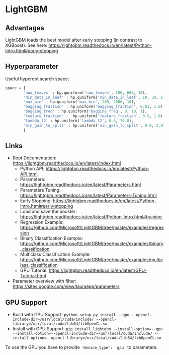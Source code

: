 # LightGBM

## Advantages
LightGBM loads the best model after early stopping (in contrast to
XGBoost). See here:
<https://lightgbm.readthedocs.io/en/latest/Python-Intro.html#early-stopping>

## Hyperparameter
Useful hyperopt search space:

``` python
space = {
        'num_leaves' : hp.quniform('num_leaves', 100, 600, 10),
        'min_data_in_leaf' : hp.quniform('min_data_in_leaf', 10, 30, 1),
        'max_bin' : hp.quniform('max_bin', 200, 2000, 10),
        'bagging_fraction' : hp.uniform('bagging_fraction', 0.01, 1.0),
        'bagging_freq' : hp.quniform('bagging_freq', 0, 10, 1),
        'feature_fraction' :  hp.uniform('feature_fraction', 0.5, 1.0),
        'lambda_l2' : hp.uniform('lambda_l2', 0.0, 70.0),
        'min_gain_to_split' : hp.uniform('min_gain_to_split', 0.0, 2.0),
        }
```

## Links
  - Root Documentation:
    <https://lightgbm.readthedocs.io/en/latest/index.html>
      - Python API:
        <https://lightgbm.readthedocs.io/en/latest/Python-API.html>
      - Parameters:
        <https://lightgbm.readthedocs.io/en/latest/Parameters.html>
      - Parameters Tuning:
        <https://lightgbm.readthedocs.io/en/latest/Parameters-Tuning.html>
      - Early Stopping:
        <https://lightgbm.readthedocs.io/en/latest/Python-Intro.html#early-stopping>
      - Load and save the booster:
        <https://lightgbm.readthedocs.io/en/latest/Python-Intro.html#training>
      - Regression Example:
        <https://github.com/Microsoft/LightGBM/tree/master/examples/regression>
      - Binary Classification Example:
        <https://github.com/Microsoft/LightGBM/tree/master/examples/binary_classification>
      - Multiclass Classification Example:
        <https://github.com/Microsoft/LightGBM/tree/master/examples/multiclass_classification>
      - GPU Tutorial:
        <https://lightgbm.readthedocs.io/en/latest/GPU-Tutorial.html>
  - Parameter overview with filter:
    <https://sites.google.com/view/lauraepp/parameters>

## GPU Support
  - Build with GPU Support: `python setup.py install --gpu
    --opencl-include-dir=/usr/local/cuda/include/
    --opencl-library=/usr/local/cuda/lib64/libOpenCL.so`
  - Install with GPU Support: `pip install lightgbm
    --install-option=--gpu
    --install-option=--opencl-include-dir=/usr/local/cuda/include/
    --install-option=--opencl-library=/usr/local/cuda/lib64/libOpenCL.so`

To use the GPU you have to provide `'device_type': 'gpu'` to parameters.

